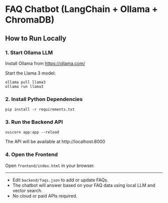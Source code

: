 # FAQ Chatbot (LangChain + Ollama + ChromaDB)

## How to Run Locally

### 1. Start Ollama LLM
Install Ollama from https://ollama.com/

Start the Llama 3 model:
```
ollama pull llama3
ollama run llama3
```

### 2. Install Python Dependencies
```
pip install -r requirements.txt
```

### 3. Run the Backend API
```
uvicorn app:app --reload
```

The API will be available at http://localhost:8000

### 4. Open the Frontend
Open `frontend/index.html` in your browser.

---

- Edit `backend/faqs.json` to add or update FAQs.
- The chatbot will answer based on your FAQ data using local LLM and vector search.
- No cloud or paid APIs required.
